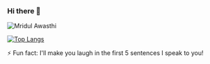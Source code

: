 ### Hi there 👋

<!--
**differentsyntax/differentsyntax** is a ✨ _special_ ✨ repository because its `README.md` (this file) appears on your GitHub profile.
-->
![Mridul Awasthi](https://github.com/differentsyntax/differentsyntax/blob/master/img/mridul.gif)

[![Top Langs](https://github-readme-stats.vercel.app/api/top-langs/?username=differentsyntax)](https://github.com/anuraghazra/github-readme-stats)

⚡ Fun fact: I'll make you laugh in the first 5 sentences I speak to you!
